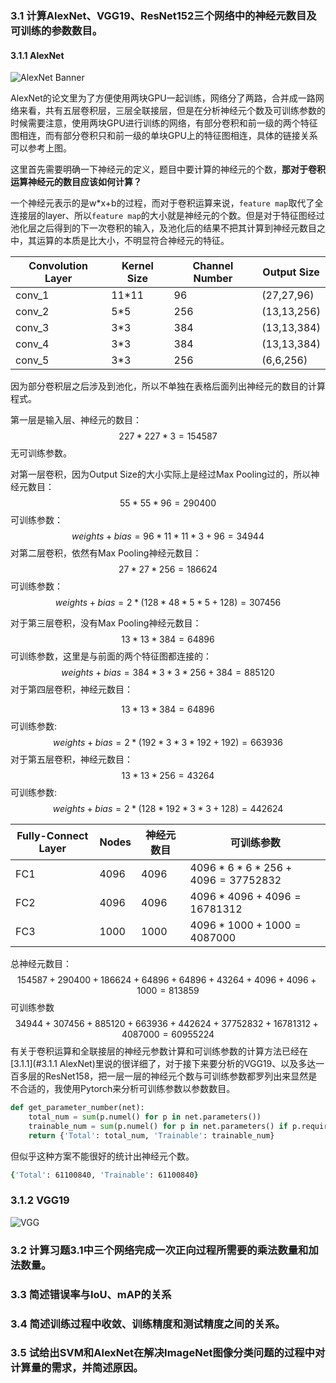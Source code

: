 ### 3.1 计算AlexNet、VGG19、ResNet152三个网络中的神经元数目及可训练的参数数目。

#### 3.1.1 AlexNet

![AlexNet Banner](http://leiblog.wang/static/image/2020/10/TL5kcp.jpg)

AlexNet的论文里为了方便使用两块GPU一起训练，网络分了两路，合并成一路网络来看，共有五层卷积层，三层全联接层，但是在分析神经元个数及可训练参数的时候需要注意，使用两块GPU进行训练的网络，有部分卷积和前一级的两个特征图相连，而有部分卷积只和前一级的单块GPU上的特征图相连，具体的链接关系可以参考上图。

这里首先需要明确一下神经元的定义，题目中要计算的神经元的个数，**那对于卷积运算神经元的数目应该如何计算？**

一个神经元表示的是w*x+b​的过程，而对于卷积运算来说，`feature map`取代了全连接层的layer、所以`feature map`的大小就是神经元的个数。但是对于特征图经过池化层之后得到的下一次卷积的输入，及池化后的结果不把其计算到神经元数目之中，其运算的本质是比大小，不明显符合神经元的特征。

| Convolution Layer | Kernel Size | Channel Number | Output Size |
| ----------------- | ----------- | -------------- | ----------- |
| conv_1            | 11*11       | 96             | (27,27,96)  |
| conv_2            | 5*5         | 256            | (13,13,256) |
| conv_3            | 3*3         | 384            | (13,13,384) |
| conv_4            | 3*3         | 384            | (13,13,384) |
| conv_5            | 3*3         | 256            | (6,6,256)   |

因为部分卷积层之后涉及到池化，所以不单独在表格后面列出神经元的数目的计算程式。

第一层是输入层、神经元的数目：
$$
227*227*3 = 154587
$$
无可训练参数。

对第一层卷积，因为Output Size的大小实际上是经过Max Pooling过的，所以神经元数目：
$$
55*55*96=290400
$$
可训练参数：
$$
weights+bias = 96*11*11*3+96 = 34944
$$
对第二层卷积，依然有Max Pooling神经元数目：
$$
27*27*256=186624
$$
可训练参数：
$$
weights+bias = 2*(128*48*5*5+128)=307456
$$

对于第三层卷积，没有Max Pooling神经元数目：
$$
13*13*384 = 64896
$$
可训练参数，这里是与前面的两个特征图都连接的：
$$
weights+bias = 384*3*3*256+384=885120
$$
对于第四层卷积，神经元数目：

$$
13*13*384=64896
$$
可训练参数:
$$
weights+bias = 2*(192*3*3*192+192)=663936
$$
对于第五层卷积，神经元数目：
$$
13*13*256 = 43264
$$
可训练参数:
$$
weights+bias=2*(128*192*3*3+128)=442624
$$

| Fully-Connect Layer | Nodes | 神经元数目 | 可训练参数                   |
| ------------------- | ----- | ---------- | ---------------------------- |
| FC1                 | 4096  | 4096       | $4096*6*6*256+4096=37752832$ |
| FC2                 | 4096  | 4096       | $4096*4096+4096=16781312$    |
| FC3                 | 1000  | 1000       | $4096*1000+1000=4087000$     |

总神经元数目：
$$
154587+290400+186624+64896+64896+43264+4096+4096+1000=813859
$$
可训练参数
$$
34944+307456+885120+663936+442624+37752832+16781312+4087000=60955224
$$
有关于卷积运算和全联接层的神经元参数计算和可训练参数的计算方法已经在[3.1.1](#3.1.1 AlexNet)里说的很详细了，对于接下来要分析的VGG19、以及多达一百多层的ResNet158，把一层一层的神经元个数与可训练参数都罗列出来显然是不合适的，我使用Pytorch来分析可训练参数以参数数目。

```python
def get_parameter_number(net):
    total_num = sum(p.numel() for p in net.parameters())
    trainable_num = sum(p.numel() for p in net.parameters() if p.requires_grad)
    return {'Total': total_num, 'Trainable': trainable_num}
```

但似乎这种方案不能很好的统计出神经元个数。

```zsh
{'Total': 61100840, 'Trainable': 61100840}
```

### 3.1.2 VGG19

![VGG](http://leiblog.wang/static/image/2021/1/VdTOnT.jpg)

### 3.2 计算习题3.1中三个网络完成一次正向过程所需要的乘法数量和加法数量。

### 3.3 简述错误率与IoU、mAP的关系

### 3.4 简述训练过程中收敛、训练精度和测试精度之间的关系。

### 3.5 试给出SVM和AlexNet在解决ImageNet图像分类问题的过程中对计算量的需求，并简述原因。